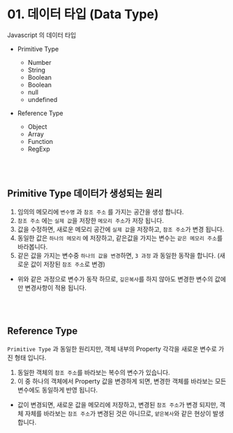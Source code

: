 # 01. 데이터 타입 (Data Type)

Javascript 의 데이터 타입
  * Primitive Type
    * Number
    * String
    * Boolean
    * Boolean
    * null
    * undefined

  * Reference Type
    * Object
    * Array
    * Function
    * RegExp


<br/><br/>


## Primitive Type 데이터가 생성되는 원리

1. 임의의 메모리에 ``변수명`` 과 ``참조 주소`` 를 가지는 공간을 생성 합니다.
2. ``참조 주소`` 에는 ``실제 값``을 저장한 ``메모리 주소``가 저장 됩니다.
3. 값을 수정하면, 새로운 메모리 공간에 ``실제 값``을 저장하고, ``참조 주소``가 변경 됩니다.
4. 동일한 값은 ``하나의 메모리`` 에 저장하고, 같은값을 가지는 변수는 ``같은 메모리 주소``를 바라봅니다.
5. 같은 값을 가지는 변수중 ``하나의 값을 변경``하면, ``3 과정`` 과 동일한 동작을 합니다. (새로운 값이 저장된 ``참조 주소``로 변경)

* 위와 같은 과정으로 변수가 동작 하므로, ``깊은복사``를 하지 않아도 변경한 변수의 값에만 변경사항이 적용 됩니다.


<br/><br/>


## Reference Type

``Primitive Type`` 과 동일한 원리지만, 객체 내부의 Property 각각을 새로운 변수로 가진 형태 입니다.

1. 동일한 객체의 ``참조 주소``를 바라보는 복수의 변수가 있습니다.
2. 이 중 하나의 객체에서 Property 값을 변경하게 되면, 변경한 객체를 바라보는 모든 변수에도 동일하게 반영 됩니다.

* 값이 변경되면, 새로운 값을 메모리에 저장하고, 변경된 ``참조 주소``가 변경 되지만, 객체 자체를 바라보는 ``참조 주소``가 변경된 것은 아니므로, ``얕은복사``와 같은 현상이 발생 합니다.